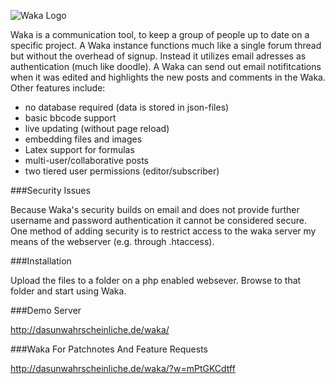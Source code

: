 ![Waka Logo](http://dasunwahrscheinliche.de/waka/img/wakalogo.png)

Waka is a communication tool, to keep a group of people up to date on a specific project.
A Waka instance functions much like a single forum thread but without the overhead of
signup. Instead it utilizes email adresses as authentication (much like doodle).
A Waka can send out email notifitcations when it was edited and highlights the
new posts and comments in the Waka. Other features include:

* no database required (data is stored in json-files)
* basic bbcode support
* live updating (without page reload)
* embedding files and images
* Latex support for formulas
* multi-user/collaborative posts
* two tiered user permissions (editor/subscriber)

###Security Issues

Because Waka's security builds on email and does not provide further username
and password authentication it cannot be considered secure. One method of
adding security is to restrict access to the waka server my means
of the webserver (e.g. through .htaccess).

###Installation

Upload the files to a folder on a php enabled websever. Browse to that folder and
start using Waka.

###Demo Server

http://dasunwahrscheinliche.de/waka/

###Waka For Patchnotes And Feature Requests

http://dasunwahrscheinliche.de/waka/?w=mPtGKCdtff
